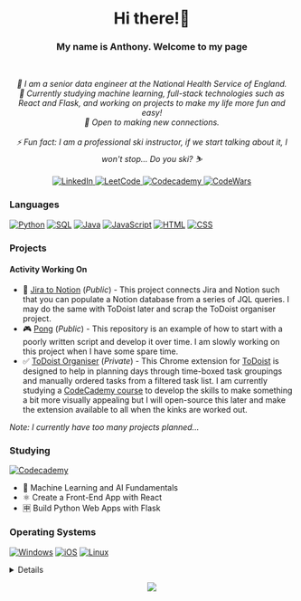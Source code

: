 <h1 align="center">Hi there!👋</h1>

<h3 align="center"><b>My name is Anthony. Welcome to my page</b></h3><br>
<p align="center">
    <i>
        🏦 I am a senior data engineer at the National Health Service of England.<br>
        🌱 Currently studying machine learning, full-stack technologies such as React and Flask, and working on projects to make my life more fun and easy!<br>
        👯 Open to making new connections.<br><br>
        ⚡ Fun fact: I am a professional ski instructor, if we start talking about it, I won't stop... Do you ski? ⛷️<br>
    </i><br>
    <a href="https://www.linkedin.com/in/anthony-bane">
        <img src="https://img.shields.io/badge/LinkedIn-blue?style=flat-square&logo=linkedin" alt="LinkedIn">
    </a>
    <a href="https://leetcode.com/AnthonyBane">
        <img src="https://img.shields.io/badge/LeetCode-blue?style=flat-square&logo=LeetCode" alt="LeetCode">
    </a>
    <a href="https://www.codecademy.com/profiles/AnthonyBane">
        <img src="https://img.shields.io/badge/Codecademy-blue?style=flat-square&logo=Codecademy" alt="Codecademy">
    </a>
    <a href="https://www.codewars.com/users/AnthonyBane">
        <img src="https://img.shields.io/badge/Codewars-blue?style=flat-square&logo=codewars&logoColor=grey" alt="CodeWars">
    </a>
    
</p>


### Languages
[![Python](https://img.shields.io/badge/python-black?style=for-the-badge&logo=python)](https://github.com/AnthonyBane)
[![SQL](https://img.shields.io/badge/sql-black?style=for-the-badge&logo=mysql)](https://github.com/AnthonyBane)
[![Java](https://img.shields.io/badge/java-black?style=for-the-badge&logo=openjdk)](https://github.com/AnthonyBane)
[![JavaScript](https://img.shields.io/badge/JavaScript-black?style=for-the-badge&logo=JavaScript)](https://github.com/AnthonyBane)
[![HTML](https://img.shields.io/badge/HTML-black?style=for-the-badge&logo=HTML)](https://github.com/AnthonyBane) 
[![CSS](https://img.shields.io/badge/CSS-black?style=for-the-badge&logo=CSS)](https://github.com/AnthonyBane)


### Projects 

#### Activity Working On

<p>
    <ul>
        <li>🤖 <a href="https://github.com/AnthonyBane/Jira-to-Notion">Jira to Notion</a> (<i>Public</i>) - This project connects Jira and Notion such that you can populate a Notion database from a series of JQL queries. I may do the same with ToDoist later and scrap the ToDoist organiser project.
        </li>
        <li>🎮
            <a href="https://github.com/AnthonyBane/Pong">Pong</a> (<i>Public</i>)
            - This repository is an example of how to start with a poorly written script and develop it over time. I am slowly working on this project when I have some spare time.
        </li>
        <li>✅ 
            <a href="https://github.com/AnthonyBane/ToDoist-Organiser">ToDoist Organiser</a> (<i>Private</i>) - This Chrome extension for <a href="https://todoist.com/">ToDoist</a> is designed to help in planning days through time-boxed task groupings and manually ordered tasks from a filtered task list. I am currently studying a <a href="https://www.codecademy.com/enrolled/paths/build-web-apps-with-react">CodeCademy course</a> to develop the skills to make something a bit more visually appealing but I will open-source this later and make the extension available to all when the kinks are worked out.
        </li>
    </ul>
</p>

_Note: I currently have too many projects planned..._  

### Studying

[![Codecademy](https://img.shields.io/badge/Codecademy-black?style=for-the-badge&logo=Codecademy)](https://www.codecademy.com/profiles/AnthonyBane)
<p>
  <ul>
    <li>🤖 Machine Learning and AI Fundamentals</li>
    <li>⚛️ Create a Front-End App with React</li>
    <li>🈸 Build Python Web Apps with Flask</li>
  </ul>
</p> 

### Operating Systems
[![Windows](https://img.shields.io/badge/Windows-black?style=for-the-badge&logo=Windows)](https://github.com/AnthonyBane)
[![iOS](https://img.shields.io/badge/iOS-black?style=for-the-badge&logo=iOS)](https://github.com/AnthonyBane)
[![Linux](https://img.shields.io/badge/Linux-FCC624?style=for-the-badge&logo=linux&logoColor=black)](https://github.com/AnthonyBane)

<details>
<p align="center">
  <a href="https://github.com/AnthonyBane">
    <img src="http://github-profile-summary-cards.vercel.app/api/cards/profile-details?username=AnthonyBane&theme=transparent" />
  </a>
  <a href="https://github.com/AnthonyBane">
    <img src="https://github-readme-streak-stats.herokuapp.com/?user=AnthonyBane&hide_border=true&card_width=338&theme=transparent" />
  </a>
  <a href="https://github.com/AnthonyBane">
    <img src="http://github-profile-summary-cards.vercel.app/api/cards/stats?username=AnthonyBane&theme=transparent" />
  </a>
  <a href="https://github.com/AnthonyBane">
    <img src="https://github-readme-stats.vercel.app/api/top-langs/?username=AnthonyBane&langs_count=10&exclude_repo=&hide=&card_width=699&hide_border=true&theme=transparent" />
    <!-- <img src="https://github-readme-stats.vercel.app/api/top-langs/?username=AnthonyBane&langs_count=10&exclude_repo=&hide=jupyter%20notebook,vim%20script,cmake,makefile,batchfile,emacs%20lisp,css,html&layout=default&card_width=699&hide_border=true&theme=transparent" /> -->
  </a>
</p>
</details>

<p align="center">
  <a href="https://github.com/AnthonyBane">
    <img src="https://komarev.com/ghpvc/?username=AnthonyBane&color=blue&style=flat)" />
  </a>
</p>

<!--

Profile hugely inspired by - https://github.com/wervlad/ go check him out! Edit: 14/08/2023 - Account name changed or deleted. Can't link to him/her anymore.

Profile view counter from - https://github.com/antonkomarev/github-profile-views-counter

This is the template GitHub gives you, keeping it around for additional inspiration.

Here are some ideas to get you started:

- 🔭 I’m currently working on ...
- 🌱 I’m currently learning ...
- 👯 I’m looking to collaborate on ...
- 🤔 I’m looking for help with ...
- 💬 Ask me about ...
- 📫 How to reach me: ...
- 😄 Pronouns: ...
- ⚡ Fun fact: ...

-->
